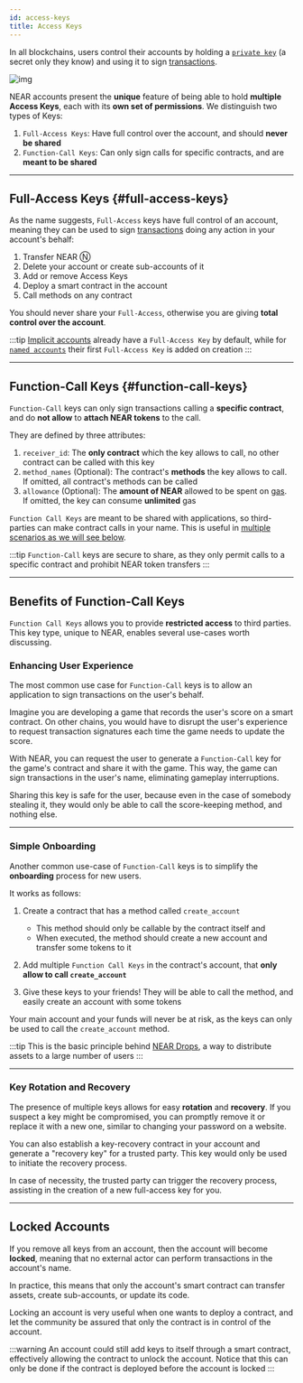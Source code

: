 ```yaml
---
id: access-keys
title: Access Keys
---
```

In all blockchains, users control their accounts by holding a [`private key`](https://en.wikipedia.org/wiki/Public-key_cryptography) (a secret only they know) and using it to sign [transactions](./transactions.md).

![img](@site/static/docs/assets/welcome-pages/access-keys.png)

NEAR accounts present the **unique** feature of being able to hold **multiple Access Keys**, each with its **own set of permissions**. We distinguish two types of Keys:

1. `Full-Access Keys`: Have full control over the account, and should **never be shared**
2. `Function-Call Keys`: Can only sign calls for specific contracts, and are **meant to be shared**

---

## Full-Access Keys {#full-access-keys}
As the name suggests, `Full-Access` keys have full control of an account, meaning they can be used to sign [transactions](transactions.md) doing any action in your account's behalf:

1. Transfer NEAR Ⓝ
2. Delete your account or create sub-accounts of it
3. Add or remove Access Keys
4. Deploy a smart contract in the account
5. Call methods on any contract

You should never share your `Full-Access`, otherwise you are giving **total control over the account**.

:::tip
[Implicit accounts](./account-id.md#implicit-address) already have a `Full-Access Key` by default, while for [`named accounts`](./account-id.md#named-address) their first `Full-Access Key` is added on creation
:::

---

## Function-Call Keys {#function-call-keys}

`Function-Call` keys can only sign transactions calling a **specific contract**, and do **not allow** to **attach NEAR tokens** to the call.

They are defined by three attributes:
1. `receiver_id`: The **only contract** which the key allows to call, no other contract can be called with this key
2. `method_names` (Optional): The contract's **methods** the key allows to call. If omitted, all contract's methods can be called
3. `allowance` (Optional): The **amount of NEAR** allowed to be spent on [gas](gas.md). If omitted, the key can consume **unlimited** gas

`Function Call Keys` are meant to be shared with applications, so third-parties can make contract calls in your name. This is useful in [multiple scenarios as we will see below](#benefits-of-function-call-keys).

:::tip 
`Function-Call` keys are secure to share, as they only permit calls to a specific contract and prohibit NEAR token transfers
:::

---

## Benefits of Function-Call Keys

`Function Call Keys` allows you to provide **restricted access** to third parties. This key type, unique to NEAR, enables several use-cases worth discussing.

### Enhancing User Experience
The most common use case for `Function-Call` keys is to allow an application to sign transactions on the user's behalf.

Imagine you are developing a game that records the user's score on a smart contract. On other chains, you would have to disrupt the user's experience to request transaction signatures each time the game needs to update the score.

With NEAR, you can request the user to generate a `Function-Call` key for the game's contract and share it with the game. This way, the game can sign transactions in the user's name, eliminating gameplay interruptions.

Sharing this key is safe for the user, because even in the case of somebody stealing it, they would only be able to call the score-keeping method, and nothing else.

<hr class="subsection" />

### Simple Onboarding

Another common use-case of `Function-Call` keys is to simplify the **onboarding** process for new users.

It works as follows:

1. Create a contract that has a method called `create_account`
    - This method should only be callable by the contract itself and
    - When executed, the method should create a new account and transfer some tokens to it

2. Add multiple `Function Call Keys` in the contract's account, that **only allow to call `create_account`**

3. Give these keys to your friends! They will be able to call the method, and easily create an account with some tokens

Your main account and your funds will never be at risk, as the keys can only be used to call the `create_account` method.

:::tip
This is the basic principle behind [NEAR Drops](../../2.build/5.primitives/linkdrop.md), a way to distribute assets to a large number of users
:::

<hr class="subsection" />

### Key Rotation and Recovery

The presence of multiple keys allows for easy **rotation** and **recovery**. If you suspect a key might be compromised, you can promptly remove it or replace it with a new one, similar to changing your password on a website.

You can also establish a key-recovery contract in your account and generate a "recovery key" for a trusted party. This key would only be used to initiate the recovery process.

In case of necessity, the trusted party can trigger the recovery process, assisting in the creation of a new full-access key for you.

---

## Locked Accounts
If you remove all keys from an account, then the account will become **locked**, meaning that no external actor can perform transactions in the
account's name.

In practice, this means that only the account's smart contract can transfer assets, create sub-accounts, or update its code.

Locking an account is very useful when one wants to deploy a contract, and let the community be assured that only the contract is in control of the account.

:::warning
An account could still add keys to itself through a smart contract, effectively allowing the contract to unlock the account. Notice that this can only be done if the contract is deployed before the account is locked
:::

